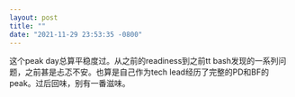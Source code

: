 ```yaml
---
layout: post
title: ""
date: "2021-11-29 23:53:35 -0800"
---
```


这个peak day总算平稳度过。从之前的readiness到之前tt bash发现的一系列问题，之前甚是忐忑不安。也算是自己作为tech lead经历了完整的PD和BF的peak。过后回味，别有一番滋味。
